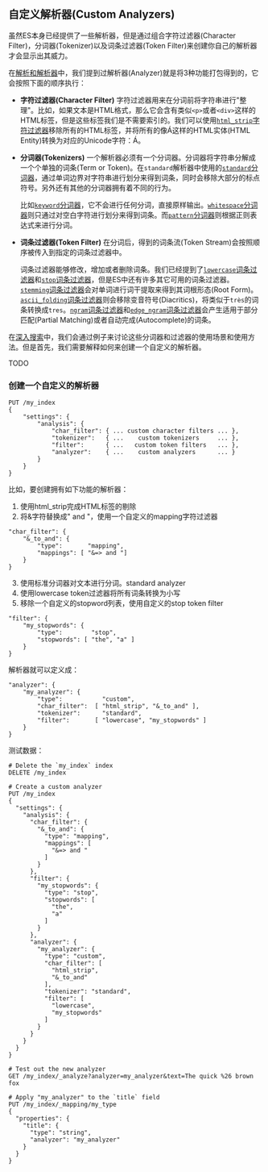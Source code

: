 ## 自定义解析器(Custom Analyzers) ##

虽然ES本身已经提供了一些解析器，但是通过组合字符过滤器(Character Filter)，分词器(Tokenizer)以及词条过滤器(Token Filter)来创建你自己的解析器才会显示出其威力。

在[解析和解析器](http://www.elasticsearch.org/guide/en/elasticsearch/guide/current/analysis-intro.html)中，我们提到过解析器(Analyzer)就是将3种功能打包得到的，它会按照下面的顺序执行：

- **字符过滤器(Character Filter)**
	字符过滤器用来在分词前将字符串进行"整理"。比如，如果文本是HTML格式，那么它会含有类似`<p>`或者`<div>`这样的HTML标签，但是这些标签我们是不需要索引的。我们可以使用[`html_strip`字符过滤器](http://www.elasticsearch.org/guide/en/elasticsearch/reference/1.4//analysis-htmlstrip-charfilter.html)移除所有的HTML标签，并将所有的像&Aacute;这样的HTML实体(HTML Entity)转换为对应的Unicode字符：Á。

- **分词器(Tokenizers)**
	一个解析器必须有一个分词器。分词器将字符串分解成一个个单独的词条(Term or Token)。在`standard`解析器中使用的[`standard`分词器](http://www.elasticsearch.org/guide/en/elasticsearch/reference/1.4//analysis-standard-tokenizer.html)，通过单词边界对字符串进行划分来得到词条，同时会移除大部分的标点符号。另外还有其他的分词器拥有着不同的行为。

	比如[`keyword`分词器](http://www.elasticsearch.org/guide/en/elasticsearch/reference/1.4//analysis-keyword-tokenizer.html)，它不会进行任何分词，直接原样输出。[`whitespace`分词器](http://www.elasticsearch.org/guide/en/elasticsearch/reference/1.4//analysis-whitespace-tokenizer.html)则只通过对空白字符进行划分来得到词条。而[`pattern`分词器](http://www.elasticsearch.org/guide/en/elasticsearch/reference/1.4//analysis-pattern-tokenizer.html)则根据正则表达式来进行分词。

- **词条过滤器(Token Filter)**
	在分词后，得到的词条流(Token Stream)会按照顺序被传入到指定的词条过滤器中。

	词条过滤器能够修改，增加或者删除词条。我们已经提到了[`lowercase`词条过滤器](http://www.elasticsearch.org/guide/en/elasticsearch/reference/1.4//analysis-lowercase-tokenfilter.html)和[`stop`词条过滤器](http://www.elasticsearch.org/guide/en/elasticsearch/reference/1.4//analysis-stop-tokenfilter.html)，但是ES中还有许多其它可用的词条过滤器。[`stemming`词条过滤器](http://www.elasticsearch.org/guide/en/elasticsearch/reference/1.4//analysis-stemmer-tokenfilter.html)会对单词进行词干提取来得到其词根形态(Root Form)。[`ascii_folding`词条过滤器](http://www.elasticsearch.org/guide/en/elasticsearch/reference/1.4//analysis-asciifolding-tokenfilter.html)则会移除变音符号(Diacritics)，将类似于`très`的词条转换成`tres`。[`ngram`词条过滤器](http://www.elasticsearch.org/guide/en/elasticsearch/reference/1.4//analysis-ngram-tokenfilter.html)和[`edge_ngram`词条过滤器](http://www.elasticsearch.org/guide/en/elasticsearch/reference/1.4//analysis-edgengram-tokenfilter.html)会产生适用于部分匹配(Partial Matching)或者自动完成(Autocomplete)的词条。

在[深入搜索](http://www.elasticsearch.org/guide/en/elasticsearch/guide/current/search-in-depth.html)中，我们会通过例子来讨论这些分词器和过滤器的使用场景和使用方法。但是首先，我们需要解释如何来创建一个自定义的解析器。

TODO

### 创建一个自定义的解析器 ###

```
PUT /my_index
{
    "settings": {
        "analysis": {
            "char_filter": { ... custom character filters ... },
            "tokenizer":   { ...    custom tokenizers     ... },
            "filter":      { ...   custom token filters   ... },
            "analyzer":    { ...    custom analyzers      ... }
        }
    }
}
```

比如，要创建拥有如下功能的解析器：

1. 使用html_strip完成HTML标签的剔除
2. 将&字符替换成" and "，使用一个自定义的mapping字符过滤器

```
"char_filter": {
    "&_to_and": {
        "type":       "mapping",
        "mappings": [ "&=> and "]
    }
}
```

3. 使用标准分词器对文本进行分词。standard analyzer
4. 使用lowercase token过滤器将所有词条转换为小写
5. 移除一个自定义的stopword列表，使用自定义的stop token filter

```
"filter": {
    "my_stopwords": {
        "type":        "stop",
        "stopwords": [ "the", "a" ]
    }
}
```

解析器就可以定义成：

```
"analyzer": {
    "my_analyzer": {
        "type":           "custom",
        "char_filter":  [ "html_strip", "&_to_and" ],
        "tokenizer":      "standard",
        "filter":       [ "lowercase", "my_stopwords" ]
    }
}
```

测试数据：

```
# Delete the `my_index` index
DELETE /my_index

# Create a custom analyzer
PUT /my_index
{
  "settings": {
    "analysis": {
      "char_filter": {
        "&_to_and": {
          "type": "mapping",
          "mappings": [
            "&=> and "
          ]
        }
      },
      "filter": {
        "my_stopwords": {
          "type": "stop",
          "stopwords": [
            "the",
            "a"
          ]
        }
      },
      "analyzer": {
        "my_analyzer": {
          "type": "custom",
          "char_filter": [
            "html_strip",
            "&_to_and"
          ],
          "tokenizer": "standard",
          "filter": [
            "lowercase",
            "my_stopwords"
          ]
        }
      }
    }
  }
}

# Test out the new analyzer
GET /my_index/_analyze?analyzer=my_analyzer&text=The quick %26 brown fox

# Apply "my_analyzer" to the `title` field
PUT /my_index/_mapping/my_type
{
  "properties": {
    "title": {
      "type": "string",
      "analyzer": "my_analyzer"
    }
  }
}

```



